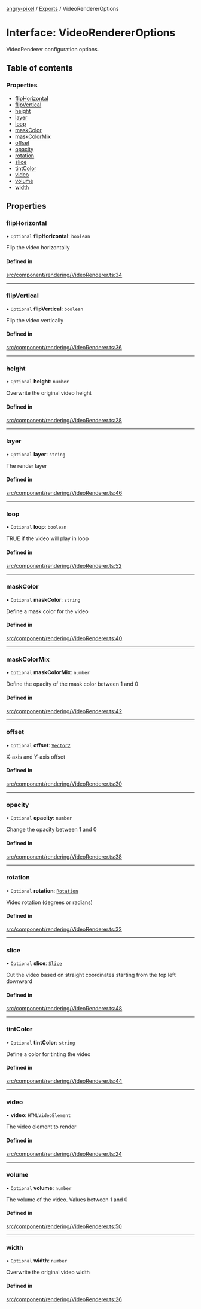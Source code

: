 [angry-pixel](../README.md) / [Exports](../modules.md) / VideoRendererOptions

# Interface: VideoRendererOptions

VideoRenderer configuration options.

## Table of contents

### Properties

- [flipHorizontal](VideoRendererOptions.md#fliphorizontal)
- [flipVertical](VideoRendererOptions.md#flipvertical)
- [height](VideoRendererOptions.md#height)
- [layer](VideoRendererOptions.md#layer)
- [loop](VideoRendererOptions.md#loop)
- [maskColor](VideoRendererOptions.md#maskcolor)
- [maskColorMix](VideoRendererOptions.md#maskcolormix)
- [offset](VideoRendererOptions.md#offset)
- [opacity](VideoRendererOptions.md#opacity)
- [rotation](VideoRendererOptions.md#rotation)
- [slice](VideoRendererOptions.md#slice)
- [tintColor](VideoRendererOptions.md#tintcolor)
- [video](VideoRendererOptions.md#video)
- [volume](VideoRendererOptions.md#volume)
- [width](VideoRendererOptions.md#width)

## Properties

### flipHorizontal

• `Optional` **flipHorizontal**: `boolean`

Flip the video horizontally

#### Defined in

[src/component/rendering/VideoRenderer.ts:34](https://github.com/angry-pixel-studio/angry-pixel-engine/blob/8704b49/src/component/rendering/VideoRenderer.ts#L34)

___

### flipVertical

• `Optional` **flipVertical**: `boolean`

Flip the video vertically

#### Defined in

[src/component/rendering/VideoRenderer.ts:36](https://github.com/angry-pixel-studio/angry-pixel-engine/blob/8704b49/src/component/rendering/VideoRenderer.ts#L36)

___

### height

• `Optional` **height**: `number`

Overwrite the original video height

#### Defined in

[src/component/rendering/VideoRenderer.ts:28](https://github.com/angry-pixel-studio/angry-pixel-engine/blob/8704b49/src/component/rendering/VideoRenderer.ts#L28)

___

### layer

• `Optional` **layer**: `string`

The render layer

#### Defined in

[src/component/rendering/VideoRenderer.ts:46](https://github.com/angry-pixel-studio/angry-pixel-engine/blob/8704b49/src/component/rendering/VideoRenderer.ts#L46)

___

### loop

• `Optional` **loop**: `boolean`

TRUE if the video will play in loop

#### Defined in

[src/component/rendering/VideoRenderer.ts:52](https://github.com/angry-pixel-studio/angry-pixel-engine/blob/8704b49/src/component/rendering/VideoRenderer.ts#L52)

___

### maskColor

• `Optional` **maskColor**: `string`

Define a mask color for the video

#### Defined in

[src/component/rendering/VideoRenderer.ts:40](https://github.com/angry-pixel-studio/angry-pixel-engine/blob/8704b49/src/component/rendering/VideoRenderer.ts#L40)

___

### maskColorMix

• `Optional` **maskColorMix**: `number`

Define the opacity of the mask color between 1 and 0

#### Defined in

[src/component/rendering/VideoRenderer.ts:42](https://github.com/angry-pixel-studio/angry-pixel-engine/blob/8704b49/src/component/rendering/VideoRenderer.ts#L42)

___

### offset

• `Optional` **offset**: [`Vector2`](../classes/Vector2.md)

X-axis and Y-axis offset

#### Defined in

[src/component/rendering/VideoRenderer.ts:30](https://github.com/angry-pixel-studio/angry-pixel-engine/blob/8704b49/src/component/rendering/VideoRenderer.ts#L30)

___

### opacity

• `Optional` **opacity**: `number`

Change the opacity between 1 and 0

#### Defined in

[src/component/rendering/VideoRenderer.ts:38](https://github.com/angry-pixel-studio/angry-pixel-engine/blob/8704b49/src/component/rendering/VideoRenderer.ts#L38)

___

### rotation

• `Optional` **rotation**: [`Rotation`](../classes/Rotation.md)

Video rotation (degrees or radians)

#### Defined in

[src/component/rendering/VideoRenderer.ts:32](https://github.com/angry-pixel-studio/angry-pixel-engine/blob/8704b49/src/component/rendering/VideoRenderer.ts#L32)

___

### slice

• `Optional` **slice**: [`Slice`](Slice.md)

Cut the video based on straight coordinates starting from the top left downward

#### Defined in

[src/component/rendering/VideoRenderer.ts:48](https://github.com/angry-pixel-studio/angry-pixel-engine/blob/8704b49/src/component/rendering/VideoRenderer.ts#L48)

___

### tintColor

• `Optional` **tintColor**: `string`

Define a color for tinting the video

#### Defined in

[src/component/rendering/VideoRenderer.ts:44](https://github.com/angry-pixel-studio/angry-pixel-engine/blob/8704b49/src/component/rendering/VideoRenderer.ts#L44)

___

### video

• **video**: `HTMLVideoElement`

The video element to render

#### Defined in

[src/component/rendering/VideoRenderer.ts:24](https://github.com/angry-pixel-studio/angry-pixel-engine/blob/8704b49/src/component/rendering/VideoRenderer.ts#L24)

___

### volume

• `Optional` **volume**: `number`

The volume of the video. Values between 1 and 0

#### Defined in

[src/component/rendering/VideoRenderer.ts:50](https://github.com/angry-pixel-studio/angry-pixel-engine/blob/8704b49/src/component/rendering/VideoRenderer.ts#L50)

___

### width

• `Optional` **width**: `number`

Overwrite the original video width

#### Defined in

[src/component/rendering/VideoRenderer.ts:26](https://github.com/angry-pixel-studio/angry-pixel-engine/blob/8704b49/src/component/rendering/VideoRenderer.ts#L26)
